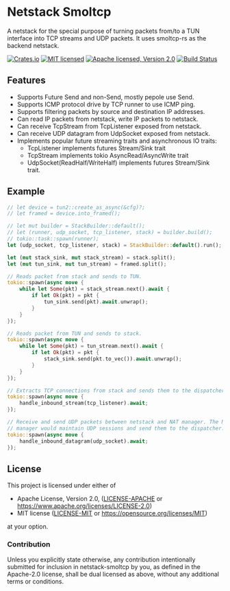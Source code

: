 # Netstack Smoltcp

A netstack for the special purpose of turning packets from/to a TUN interface into TCP streams and UDP packets. It uses smoltcp-rs as the backend netstack.

[![Crates.io][crates-badge]][crates-url]
[![MIT licensed][mit-badge]][mit-url]
[![Apache licensed, Version 2.0][apache-badge]][apache-url]
[![Build Status][actions-badge]][actions-url]

[crates-badge]: https://img.shields.io/crates/v/netstack-smoltcp.svg
[crates-url]: https://crates.io/crates/netstack-smoltcp
[mit-badge]: https://img.shields.io/badge/license-MIT-blue.svg
[mit-url]: https://github.com/automesh-network/netstack-smoltcp/blob/master/LICENSE-MIT
[apache-badge]: https://img.shields.io/badge/license-APACHE2.0-blue.svg
[apache-url]: https://github.com/automesh-network/netstack-smoltcp/blob/master/LICENSE-APACHE
[actions-badge]: https://github.com/automesh-network/netstack-smoltcp/workflows/CI/badge.svg
[actions-url]: https://github.com/automesh-network/netstack-smoltcp/actions?query=workflow%3ACI+branch%3Amain

## Features

- Supports Future Send and non-Send, mostly pepole use Send.
- Supports ICMP protocol drive by TCP runner to use ICMP ping.
- Supports filtering packets by source and destination IP addresses.
- Can read IP packets from netstack, write IP packets to netstack.
- Can receive TcpStream from TcpListener exposed from netstack.
- Can receive UDP datagram from UdpSocket exposed from netstack.
- Implements popular future streaming traits and asynchronous IO traits:
    * TcpListener implements futures Stream/Sink trait
    * TcpStream implements tokio AsyncRead/AsyncWrite trait
    * UdpSocket(ReadHalf/WriteHalf) implements futures Stream/Sink trait.

## Example

```rust
// let device = tun2::create_as_async(&cfg)?;
// let framed = device.into_framed();

// let mut builder = StackBuilder::default();
// let (runner, udp_socket, tcp_listener, stack) = builder.build();
// tokio::task::spawn(runner);
let (udp_socket, tcp_listener, stack) = StackBuilder::default().run();

let (mut stack_sink, mut stack_stream) = stack.split();
let (mut tun_sink, mut tun_stream) = framed.split();

// Reads packet from stack and sends to TUN.
tokio::spawn(async move {
    while let Some(pkt) = stack_stream.next().await {
        if let Ok(pkt) = pkt {
            tun_sink.send(pkt).await.unwrap();
        }
    }
});

// Reads packet from TUN and sends to stack.
tokio::spawn(async move {
    while let Some(pkt) = tun_stream.next().await {
        if let Ok(pkt) = pkt {
            stack_sink.send(pkt.to_vec()).await.unwrap();
        }
    }
});

// Extracts TCP connections from stack and sends them to the dispatcher.
tokio::spawn(async move {
    handle_inbound_stream(tcp_listener).await;
});

// Receive and send UDP packets between netstack and NAT manager. The NAT
// manager would maintain UDP sessions and send them to the dispatcher.
tokio::spawn(async move {
    handle_inbound_datagram(udp_socket).await;
});
```

## License

This project is licensed under either of

 * Apache License, Version 2.0, ([LICENSE-APACHE](LICENSE-APACHE) or
   https://www.apache.org/licenses/LICENSE-2.0)
 * MIT license ([LICENSE-MIT](LICENSE-MIT) or
   https://opensource.org/licenses/MIT)

at your option.

### Contribution

Unless you explicitly state otherwise, any contribution intentionally submitted
for inclusion in netstack-smoltcp by you, as defined in the Apache-2.0 license,
shall be dual licensed as above, without any additional terms or conditions.
